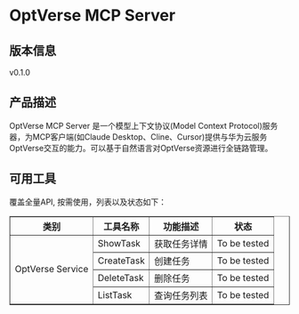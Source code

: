 # OptVerse MCP Server 

## 版本信息
v0.1.0

## 产品描述

OptVerse MCP Server 是一个模型上下文协议(Model Context Protocol)服务器，为MCP客户端(如Claude Desktop、Cline、Cursor)提供与华为云服务OptVerse交互的能力。可以基于自然语言对OptVerse资源进行全链路管理。

## 可用工具
覆盖全量API, 按需使用，列表以及状态如下：

<html>
    <head></head>
    <body>
        <table border="1" cellspacing="0" cellpadding="5">
            <tbody>
                <tr>
                    <th>类别</th>
                    <th>工具名称</th>
                    <th>功能描述</th>
                    <th>状态</th>
                </tr>
                <tr>
                    <td rowspan="4">OptVerse Service</td>
                    <td>ShowTask</td>
                    <td>获取任务详情</td>
                    <td>To be tested</td>
                </tr>
                <tr>
                    <td>CreateTask</td>
                    <td>创建任务</td>
                    <td>To be tested</td>
                </tr>
                <tr>
                    <td>DeleteTask</td>
                    <td>删除任务</td>
                    <td>To be tested</td>
                </tr>
                <tr>
                    <td>ListTask</td>
                    <td>查询任务列表</td>
                    <td>To be tested</td>
                </tr>
            </tbody>
        </table>
    </body>
</html>